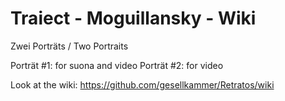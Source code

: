 # Traiect - Moguillansky - Wiki

Zwei Porträts / Two Portraits

Porträt #1: for suona and video
Porträt #2: for video

Look at the wiki: https://github.com/gesellkammer/Retratos/wiki
